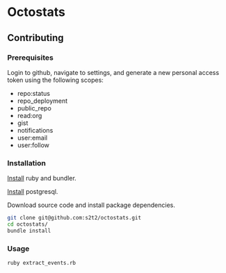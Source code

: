 # Octostats

## Contributing

### Prerequisites

Login to github,
 navigate to settings, and
 generate a new personal access token using the following scopes:

  + repo:status
  + repo_deployment
  + public_repo
  + read:org
  + gist
  + notifications
  + user:email
  + user:follow

### Installation

[Install](http://data-creative.info/process-documentation/2015/07/18/how-to-set-up-a-mac-development-environment.html#ruby) ruby and bundler.

[Install](http://data-creative.info/process-documentation/2015/07/18/how-to-set-up-a-mac-development-environment.html#postgresql) postgresql.

Download source code and install package dependencies.

```` sh
git clone git@github.com:s2t2/octostats.git
cd octostats/
bundle install
````

### Usage

```` sh
ruby extract_events.rb
````
